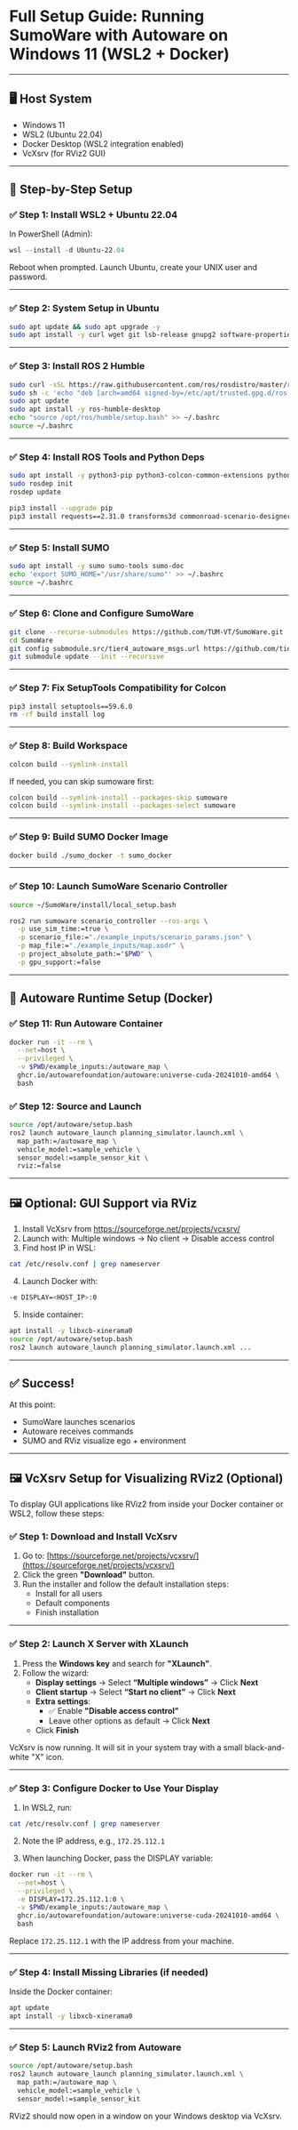 
# Full Setup Guide: Running SumoWare with Autoware on Windows 11 (WSL2 + Docker)

---

## 🖥️ Host System
- Windows 11
- WSL2 (Ubuntu 22.04)
- Docker Desktop (WSL2 integration enabled)
- VcXsrv (for RViz2 GUI)

---

## 🧰 Step-by-Step Setup

### ✅ Step 1: Install WSL2 + Ubuntu 22.04

In PowerShell (Admin):

```powershell
wsl --install -d Ubuntu-22.04
```

Reboot when prompted. Launch Ubuntu, create your UNIX user and password.

---

### ✅ Step 2: System Setup in Ubuntu

```bash
sudo apt update && sudo apt upgrade -y
sudo apt install -y curl wget git lsb-release gnupg2 software-properties-common
```

---

### ✅ Step 3: Install ROS 2 Humble

```bash
sudo curl -sSL https://raw.githubusercontent.com/ros/rosdistro/master/ros.asc | sudo tee /etc/apt/trusted.gpg.d/ros.asc > /dev/null
sudo sh -c 'echo "deb [arch=amd64 signed-by=/etc/apt/trusted.gpg.d/ros.asc] http://packages.ros.org/ros2/ubuntu $(lsb_release -cs) main" > /etc/apt/sources.list.d/ros2.list'
sudo apt update
sudo apt install -y ros-humble-desktop
echo "source /opt/ros/humble/setup.bash" >> ~/.bashrc
source ~/.bashrc
```

---

### ✅ Step 4: Install ROS Tools and Python Deps

```bash
sudo apt install -y python3-pip python3-colcon-common-extensions python3-rosdep python3-vcstool
sudo rosdep init
rosdep update

pip3 install --upgrade pip
pip3 install requests==2.31.0 transforms3d commonroad-scenario-designer empy==3.3.4
```

---

### ✅ Step 5: Install SUMO

```bash
sudo apt install -y sumo sumo-tools sumo-doc
echo 'export SUMO_HOME="/usr/share/sumo"' >> ~/.bashrc
source ~/.bashrc
```

---

### ✅ Step 6: Clone and Configure SumoWare

```bash
git clone --recurse-submodules https://github.com/TUM-VT/SumoWare.git
cd SumoWare
git config submodule.src/tier4_autoware_msgs.url https://github.com/tier4/tier4_autoware_msgs.git
git submodule update --init --recursive
```

---

### ✅ Step 7: Fix SetupTools Compatibility for Colcon

```bash
pip3 install setuptools==59.6.0
rm -rf build install log
```

---

### ✅ Step 8: Build Workspace

```bash
colcon build --symlink-install
```

If needed, you can skip sumoware first:

```bash
colcon build --symlink-install --packages-skip sumoware
colcon build --symlink-install --packages-select sumoware
```

---

### ✅ Step 9: Build SUMO Docker Image

```bash
docker build ./sumo_docker -t sumo_docker
```

---

### ✅ Step 10: Launch SumoWare Scenario Controller

```bash
source ~/SumoWare/install/local_setup.bash

ros2 run sumoware scenario_controller --ros-args \
  -p use_sim_time:=true \
  -p scenario_file:="./example_inputs/scenario_params.json" \
  -p map_file:="./example_inputs/map.xodr" \
  -p project_absolute_path:="$PWD" \
  -p gpu_support:=false
```

---

## 🚗 Autoware Runtime Setup (Docker)

### ✅ Step 11: Run Autoware Container

```bash
docker run -it --rm \
  --net=host \
  --privileged \
  -v $PWD/example_inputs:/autoware_map \
  ghcr.io/autowarefoundation/autoware:universe-cuda-20241010-amd64 \
  bash
```

### ✅ Step 12: Source and Launch

```bash
source /opt/autoware/setup.bash
ros2 launch autoware_launch planning_simulator.launch.xml \
  map_path:=/autoware_map \
  vehicle_model:=sample_vehicle \
  sensor_model:=sample_sensor_kit \
  rviz:=false
```

---

## 🖼️ Optional: GUI Support via RViz

1. Install VcXsrv from https://sourceforge.net/projects/vcxsrv/
2. Launch with: Multiple windows → No client → Disable access control
3. Find host IP in WSL:
```bash
cat /etc/resolv.conf | grep nameserver
```
4. Launch Docker with:
```bash
-e DISPLAY=<HOST_IP>:0
```
5. Inside container:
```bash
apt install -y libxcb-xinerama0
source /opt/autoware/setup.bash
ros2 launch autoware_launch planning_simulator.launch.xml ...
```

---

## ✅ Success!

At this point:
- SumoWare launches scenarios
- Autoware receives commands
- SUMO and RViz visualize ego + environment

---

## 🖼️ VcXsrv Setup for Visualizing RViz2 (Optional)

To display GUI applications like RViz2 from inside your Docker container or WSL2, follow these steps:

### ✅ Step 1: Download and Install VcXsrv

1. Go to: [https://sourceforge.net/projects/vcxsrv/](https://sourceforge.net/projects/vcxsrv/)
2. Click the green **"Download"** button.
3. Run the installer and follow the default installation steps:
   - Install for all users
   - Default components
   - Finish installation

---

### ✅ Step 2: Launch X Server with XLaunch

1. Press the **Windows key** and search for **"XLaunch"**.
2. Follow the wizard:
   - **Display settings** → Select **“Multiple windows”** → Click **Next**
   - **Client startup** → Select **“Start no client”** → Click **Next**
   - **Extra settings**:
     - ✅ Enable **"Disable access control"**
     - Leave other options as default → Click **Next**
   - Click **Finish**

VcXsrv is now running. It will sit in your system tray with a small black-and-white "X" icon.

---

### ✅ Step 3: Configure Docker to Use Your Display

1. In WSL2, run:

```bash
cat /etc/resolv.conf | grep nameserver
```

2. Note the IP address, e.g., `172.25.112.1`

3. When launching Docker, pass the DISPLAY variable:

```bash
docker run -it --rm \
  --net=host \
  --privileged \
  -e DISPLAY=172.25.112.1:0 \
  -v $PWD/example_inputs:/autoware_map \
  ghcr.io/autowarefoundation/autoware:universe-cuda-20241010-amd64 \
  bash
```

Replace `172.25.112.1` with the IP address from your machine.

---

### ✅ Step 4: Install Missing Libraries (if needed)

Inside the Docker container:

```bash
apt update
apt install -y libxcb-xinerama0
```

---

### ✅ Step 5: Launch RViz2 from Autoware

```bash
source /opt/autoware/setup.bash
ros2 launch autoware_launch planning_simulator.launch.xml \
  map_path:=/autoware_map \
  vehicle_model:=sample_vehicle \
  sensor_model:=sample_sensor_kit
```

RViz2 should now open in a window on your Windows desktop via VcXsrv.
